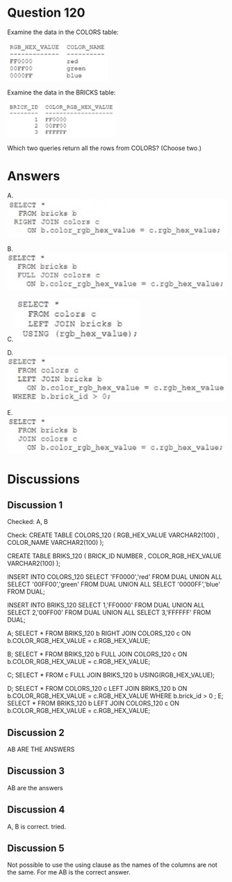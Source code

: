 # Question 120
Examine the data in the COLORS table:

![](../images/image27.png)
		
Examine the data in the BRICKS table:

![](../images/image28.png)
		
Which two queries return all the rows from COLORS? (Choose two.)

# Answers
A.
![](../images/image29.png)
		 

B.
![](../images/image30.png)
		 

C.
![](../images/image31.png)
		

D.
![](../images/image32.png)
		

E.
![](../images/image33.png)
		

# Discussions
## Discussion 1
Checked: A, B

Check:
CREATE TABLE COLORS_120
(
    RGB_HEX_VALUE   VARCHAR2(100)
,   COLOR_NAME      VARCHAR2(100)
);



CREATE TABLE BRIKS_120
(
    BRICK_ID    NUMBER
,   COLOR_RGB_HEX_VALUE     VARCHAR2(100)
);


INSERT INTO COLORS_120
SELECT 'FF0000','red' FROM DUAL
UNION ALL
SELECT '00FF00','green' FROM DUAL
UNION ALL
SELECT '0000FF','blue' FROM DUAL;


INSERT INTO BRIKS_120
SELECT 1,'FF0000' FROM DUAL
UNION ALL
SELECT 2,'00FF00' FROM DUAL
UNION ALL
SELECT 3,'FFFFFF' FROM DUAL;


A;
SELECT * 
FROM BRIKS_120 b
RIGHT JOIN COLORS_120 c
ON b.COLOR_RGB_HEX_VALUE = c.RGB_HEX_VALUE;

B;
SELECT * 
FROM BRIKS_120 b
FULL JOIN COLORS_120 c
ON b.COLOR_RGB_HEX_VALUE = c.RGB_HEX_VALUE;

C;
SELECT * 
FROM  c
FULL JOIN BRIKS_120 b
USING(RGB_HEX_VALUE);

D;
SELECT * 
FROM COLORS_120 c
LEFT JOIN BRIKS_120 b
ON b.COLOR_RGB_HEX_VALUE = c.RGB_HEX_VALUE
WHERE b.brick_id > 0
;
E;
SELECT * 
FROM BRIKS_120 b
LEFT JOIN COLORS_120 c
ON b.COLOR_RGB_HEX_VALUE = c.RGB_HEX_VALUE;

## Discussion 2
AB ARE THE ANSWERS

## Discussion 3
AB are the answers

## Discussion 4
A, B is correct. tried.

## Discussion 5
Not possible to use the using clause as the names of the columns are not the same. For me AB is the correct answer.

